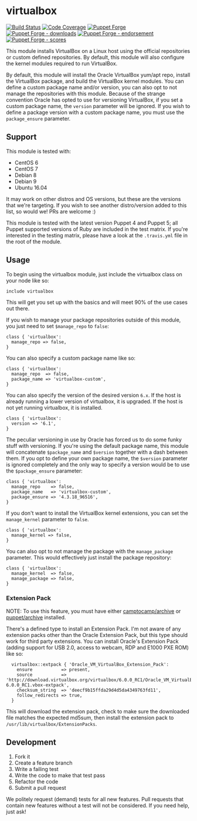 # virtualbox

[![Build Status](https://travis-ci.org/voxpupuli/puppet-virtualbox.png?branch=master)](https://travis-ci.org/voxpupuli/puppet-virtualbox)
[![Code Coverage](https://coveralls.io/repos/github/voxpupuli/puppet-virtualbox/badge.svg?branch=master)](https://coveralls.io/github/voxpupuli/puppet-virtualboc)
[![Puppet Forge](https://img.shields.io/puppetforge/v/puppet/virtualbox.svg)](https://forge.puppetlabs.com/puppet/virtualbox)
[![Puppet Forge - downloads](https://img.shields.io/puppetforge/dt/puppet/virtualbox.svg)](https://forge.puppetlabs.com/puppet/virtualbox)
[![Puppet Forge - endorsement](https://img.shields.io/puppetforge/e/puppet/virtualbox.svg)](https://forge.puppetlabs.com/puppet/virtualbox)
[![Puppet Forge - scores](https://img.shields.io/puppetforge/f/puppet/virtualbox.svg)](https://forge.puppetlabs.com/puppet/virtualbox)

This module installs VirtualBox on a Linux host using the official repositories or custom defined repositories. By default, this module will also configure the kernel modules required to run VirtualBox.

By default, this module will install the Oracle VirtualBox yum/apt repo, install the VirtualBox package, and build the VirtualBox kernel modules. You can define a custom package name and/or version, you can also opt to not manage the repositories with this module. Because of the strange convention Oracle has opted to use for versioning VirtualBox, if you set a custom package name, the `version` parameter will be ignored. If you wish to define a package version with a custom package name, you must use the `package_ensure` parameter.

## Support

This module is tested with:

- CentOS 6
- CentOS 7
- Debian 8
- Debian 9
- Ubuntu 16.04

It may work on other distros and OS versions, but these are the versions that we're targeting. If you wish to see another distro/version added to this list, so would we! PRs are welcome :)

This module is tested with the latest version Puppet 4 and Puppet 5; all Puppet supported versions of Ruby are included in the test matrix. If you're interested in the testing matrix, please have a look at the `.travis.yml` file in the root of the module.

## Usage

To begin using the virtualbox module, just include the virtualbox class on your node like so:

```puppet
include virtualbox
```

This will get you set up with the basics and will meet 90% of the use cases out there.

If you wish to manage your package repositories outside of this module, you just need to set `$manage_repo` to `false`:

```puppet
class { 'virtualbox':
  manage_repo => false,
}
```

You can also specify a custom package name like so:

```puppet
class { 'virtualbox':
  manage_repo  => false,
  package_name => 'virtualbox-custom',
}
```

You can also specify the version of the desired version `6.x`. If the host is already running a lower version of virtualbox, it is upgraded. If the host is not yet running virtualbox, it is installed.

```puppet
class { 'virtualbox':
  version => '6.1',
}
```

The peculiar versioning in use by Oracle has forced us to do some funky stuff with versioning. If you're using the default package name, this module will concatenate `$package_name` and `$version` together with a dash between them. If you opt to define your own package name, the `$version` parameter is ignored completely and the only way to specify a version would be to use the `$package_ensure` parameter:

```puppet
class { 'virtualbox':
  manage_repo    => false,
  package_name   => 'virtualbox-custom',
  package_ensure => '4.3.18_96516',
}
```

If you don't want to install the VirtualBox kernel extensions, you can set the `manage_kernel` parameter to `false`.

```puppet
class { 'virtualbox':
  manage_kernel => false,
}
```

You can also opt to not manage the package with the `manage_package` parameter. This would effectively just install the package repository:

```puppet
class { 'virtualbox':
  manage_kernel  => false,
  manage_package => false,
}
```

### Extension Pack

NOTE: To use this feature, you must have either [camptocamp/archive](https://forge.puppet.com/camptocamp/archive) or [puppet/archive](https://forge.puppet.com/puppet/archive) installed.

There's a defined type to install an Extension Pack. I'm not aware of any extension packs other than the Oracle Extension Pack, but this type should work for third party extensions. You can install Oracle's Extension Pack (adding support for USB 2.0, access to webcam, RDP and E1000 PXE ROM) like so:

```puppet
  virtualbox::extpack { 'Oracle_VM_VirtualBox_Extension_Pack':
    ensure           => present,
    source           => 'http://download.virtualbox.org/virtualbox/6.0.0_RC1/Oracle_VM_VirtualBox_Extension_Pack-6.0.0_RC1.vbox-extpack',
    checksum_string  => 'deecf9b15ffda29d4d5da4349763fd11',
    follow_redirects => true,
  }
```

This will download the extension pack, check to make sure the downloaded file matches the expected md5sum, then install the extension pack to `/usr/lib/virtualbox/ExtensionPacks`.

## Development

1. Fork it
2. Create a feature branch
3. Write a failing test
4. Write the code to make that test pass
5. Refactor the code
6. Submit a pull request

We politely request (demand) tests for all new features. Pull requests that contain new features without a test will not be considered. If you need help, just ask!
